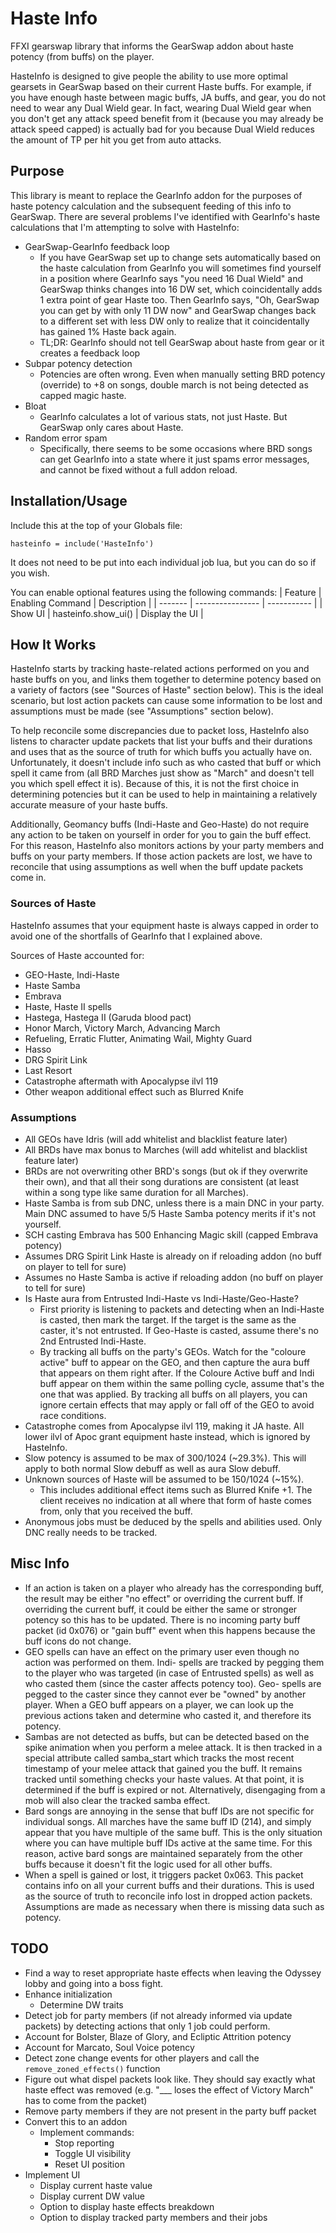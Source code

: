 # Haste Info
FFXI gearswap library that informs the GearSwap addon about haste potency (from buffs) on the player.

HasteInfo is designed to give people the ability to use more optimal gearsets in GearSwap based on
their current Haste buffs. For example, if you have enough haste between magic buffs, JA buffs, and gear,
you do not need to wear any Dual Wield gear. In fact, wearing Dual Wield gear when you don't get any
attack speed benefit from it (because you may already be attack speed capped) is actually bad for you
because Dual Wield reduces the amount of TP per hit you get from auto attacks.

## Purpose

This library is meant to replace the GearInfo addon for the purposes of haste potency calculation and 
the subsequent feeding of this info to GearSwap. There are several problems I've identified with GearInfo's
haste calculations that I'm attempting to solve with HasteInfo:
* GearSwap-GearInfo feedback loop
  - If you have GearSwap set up to change sets automatically based on the haste calculation from GearInfo
  you will sometimes find yourself in a position where GearInfo says "you need 16 Dual Wield" and GearSwap
  thinks changes into 16 DW set, which coincidentally adds 1 extra point of gear Haste too. Then GearInfo
  says, "Oh, GearSwap you can get by with only 11 DW now" and GearSwap changes back to a different set with
  less DW only to realize that it coincidentally has gained 1% Haste back again.
  - TL;DR: GearInfo should not tell GearSwap about haste from gear or it creates a feedback loop
* Subpar potency detection
  - Potencies are often wrong. Even when manually setting BRD potency (override) to +8 on songs, double march is not being detected as capped magic haste.
* Bloat
  - GearInfo calculates a lot of various stats, not just Haste. But GearSwap only cares about Haste.
* Random error spam
  - Specifically, there seems to be some occasions where BRD songs can get GearInfo into a state where
  it just spams error messages, and cannot be fixed without a full addon reload.

## Installation/Usage

Include this at the top of your Globals file:
```
hasteinfo = include('HasteInfo')
```

It does not need to be put into each individual job lua, but you can do so if you wish.

You can enable optional features using the following commands:
| Feature | Enabling Command | Description |
| ------- | ---------------- | ----------- |
| Show UI | hasteinfo.show_ui() | Display the UI |

## How It Works

HasteInfo starts by tracking haste-related actions performed on you and haste buffs on you, and links them together to determine potency based on a variety of factors (see "Sources of Haste" section below). This is the ideal scenario, but lost action packets can cause some information to be lost and assumptions must be made (see "Assumptions" section below).

To help reconcile some discrepancies due to packet loss, HasteInfo also listens to character update packets that list your buffs and their durations and uses that as the source of truth for which buffs you actually have on. Unfortunately, it doesn't include info such as who casted that buff or which spell it came from (all BRD Marches just show as "March" and doesn't tell you which spell effect it is). Because of this, it is not the first choice in determining potencies but it can be used to help in maintaining a relatively accurate measure of your haste buffs.

Additionally, Geomancy buffs (Indi-Haste and Geo-Haste) do not require any action to be taken on yourself in order for you to gain the buff effect. For this reason, HasteInfo also monitors actions by your party members and buffs on your party members. If those action packets are lost, we have to reconcile that using assumptions as well when the buff update packets come in.

### Sources of Haste

HasteInfo assumes that your equipment haste is always capped in order to avoid one of the shortfalls of GearInfo that I explained above.

Sources of Haste accounted for:
* GEO-Haste, Indi-Haste
* Haste Samba
* Embrava
* Haste, Haste II spells
* Hastega, Hastega II (Garuda blood pact)
* Honor March, Victory March, Advancing March
* Refueling, Erratic Flutter, Animating Wail, Mighty Guard
* Hasso
* DRG Spirit Link
* Last Resort
* Catastrophe aftermath with Apocalypse ilvl 119
* Other weapon additional effect such as Blurred Knife

### Assumptions

* All GEOs have Idris (will add whitelist and blacklist feature later)
* All BRDs have max bonus to Marches (will add whitelist and blacklist feature later)
* BRDs are not overwriting other BRD's songs (but ok if they overwrite their own), and that all their song durations are consistent (at least within a song type like same duration for all Marches).
* Haste Samba is from sub DNC, unless there is a main DNC in your party. Main DNC assumed to have 5/5 Haste Samba potency merits if it's not yourself.
* SCH casting Embrava has 500 Enhancing Magic skill (capped Embrava potency)
* Assumes DRG Spirit Link Haste is already on if reloading addon (no buff on player to tell for sure)
* Assumes no Haste Samba is active if reloading addon (no buff on player to tell for sure)
* Is Haste aura from Entrusted Indi-Haste vs Indi-Haste/Geo-Haste?
  - First priority is listening to packets and detecting when an Indi-Haste is casted, then mark the target. If the
  target is the same as the caster, it's not entrusted. If Geo-Haste is casted, assume there's no 2nd Entrusted Indi-Haste.
  - By tracking all buffs on the party's GEOs. Watch for the "coloure active" buff to appear on the GEO, and then
  capture the aura buff that appears on them right after. If the Coloure Active buff and Indi buff appear on them
  within the same polling cycle, assume that's the one that was applied. By tracking all buffs on all players, you can
  ignore certain effects that may apply or fall off of the GEO to avoid race conditions.
* Catastrophe comes from Apocalypse ilvl 119, making it JA haste. All lower ilvl of Apoc grant equipment haste instead, which is
ignored by HasteInfo.
* Slow potency is assumed to be max of 300/1024 (~29.3%). This will apply to both normal Slow debuff as well as aura Slow debuff.
* Unknown sources of Haste will be assumed to be 150/1024 (~15%).
  - This includes additional effect items such as Blurred Knife +1. The client receives no indication at all where that form of haste comes from, only that you received the buff.
* Anonymous jobs must be deduced by the spells and abilities used. Only DNC really needs to be tracked.

## Misc Info

* If an action is taken on a player who already has the corresponding buff, the result may be either "no effect" or overriding the current buff. If overriding the current buff, it could be either the same or stronger potency so this has to be updated. There is no incoming party buff packet (id 0x076) or "gain buff" event when this happens because the buff icons do not change.
* GEO spells can have an effect on the primary user even though no action was performed on them. Indi- spells are tracked by pegging them to the player who was targeted (in case of Entrusted spells) as well as who casted them (since the caster affects potency too). Geo- spells are pegged to the caster since they cannot ever be "owned" by another player. When a GEO buff appears on a player, we can look up the previous actions taken and determine who casted it, and therefore its potency.
* Sambas are not detected as buffs, but can be detected based on the spike animation when you perform a melee attack. It is then tracked in a special attribute called samba_start which tracks the most recent timestamp of your melee attack that gained you the buff. It remains tracked until something checks your haste values. At that point, it is determined if the buff is expired or not. Alternatively, disengaging from a mob will also clear the tracked samba effect.
* Bard songs are annoying in the sense that buff IDs are not specific for individual songs. All marches have the same buff ID (214), and simply appear that you have multiple of the same buff. This is the only situation where you can have multiple buff IDs active at the same time. For this reason, active bard songs are maintained separately from the other buffs because it doesn't fit the logic used for all other buffs.
* When a spell is gained or lost, it triggers packet 0x063. This packet contains info on all your current buffs and their durations. This is used as the source of truth to reconcile info lost in dropped action packets. Assumptions are made as necessary when there is missing data such as potency.

## TODO
* Find a way to reset appropriate haste effects when leaving the Odyssey lobby and going into a boss fight.
* Enhance initialization
  - Determine DW traits
* Detect job for party members (if not already informed via update packets) by detecting actions that only 1 job could perform.
* Account for Bolster, Blaze of Glory, and Ecliptic Attrition potency
* Account for Marcato, Soul Voice potency
* Detect zone change events for other players and call the `remove_zoned_effects()` function
* Figure out what dispel packets look like. They should say exactly what haste effect was removed (e.g. "___ loses the effect of Victory March" has to come from the packet)
* Remove party members if they are not present in the party buff packet
* Convert this to an addon
  - Implement commands:
    - Stop reporting
    - Toggle UI visibility
    - Reset UI position
* Implement UI
  - Display current haste value
  - Display current DW value
  - Option to display haste effects breakdown
  - Option to display tracked party members and their jobs